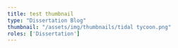 ```yaml
---
title: test thumbnail
type: "Dissertation Blog"
thumbnail: "/assets/img/thumbnails/tidal tycoon.png"
roles: ['Dissertation']
---
```



